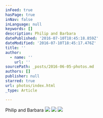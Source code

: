```yaml
---
inFeed: true
hasPage: true
inNav: false
inLanguage: null
keywords: []
description: Philip and Barbara
datePublished: '2016-07-10T18:45:18.859Z'
dateModified: '2016-07-10T18:45:17.476Z'
title: ''
author:
  - name: ''
    url: ''
sourcePath: _posts/2016-06-05-photos.md
authors: []
publisher: null
starred: true
url: photos/index.html
_type: Article

---
```

Philip and Barbara
![](https://the-grid-user-content.s3-us-west-2.amazonaws.com/ceb99104-94e2-49f2-8f61-3b117ff82c6e.jpg)
![](https://the-grid-user-content.s3-us-west-2.amazonaws.com/c755665d-3af8-43fc-88e2-f7049476676e.jpg)
![](https://the-grid-user-content.s3-us-west-2.amazonaws.com/7e9e49b5-730a-4f3b-a757-1856b9d6da9f.jpg)